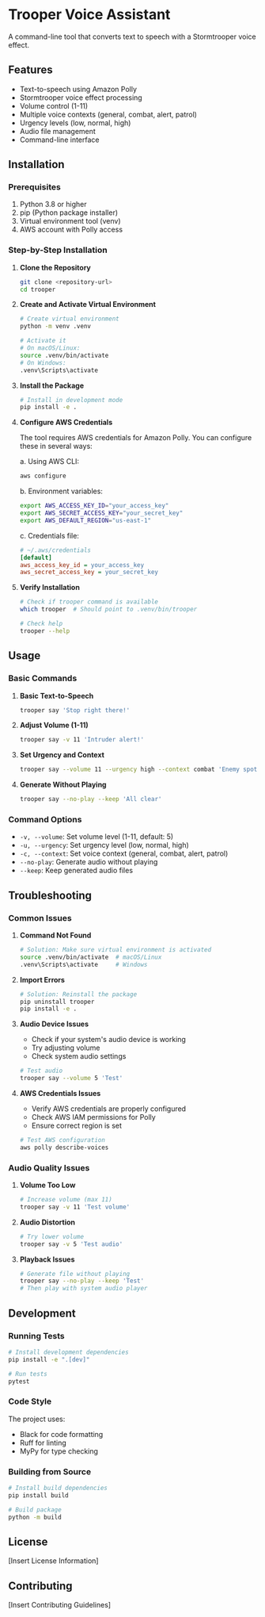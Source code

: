 # Trooper Voice Assistant

A command-line tool that converts text to speech with a Stormtrooper voice effect.

## Features

- Text-to-speech using Amazon Polly
- Stormtrooper voice effect processing
- Volume control (1-11)
- Multiple voice contexts (general, combat, alert, patrol)
- Urgency levels (low, normal, high)
- Audio file management
- Command-line interface

## Installation

### Prerequisites

1. Python 3.8 or higher
2. pip (Python package installer)
3. Virtual environment tool (venv)
4. AWS account with Polly access

### Step-by-Step Installation

1. **Clone the Repository**
   ```bash
   git clone <repository-url>
   cd trooper
   ```

2. **Create and Activate Virtual Environment**
   ```bash
   # Create virtual environment
   python -m venv .venv

   # Activate it
   # On macOS/Linux:
   source .venv/bin/activate
   # On Windows:
   .venv\Scripts\activate
   ```

3. **Install the Package**
   ```bash
   # Install in development mode
   pip install -e .
   ```

4. **Configure AWS Credentials**
   
   The tool requires AWS credentials for Amazon Polly. You can configure these in several ways:

   a. Using AWS CLI:
   ```bash
   aws configure
   ```

   b. Environment variables:
   ```bash
   export AWS_ACCESS_KEY_ID="your_access_key"
   export AWS_SECRET_ACCESS_KEY="your_secret_key"
   export AWS_DEFAULT_REGION="us-east-1"
   ```

   c. Credentials file:
   ```ini
   # ~/.aws/credentials
   [default]
   aws_access_key_id = your_access_key
   aws_secret_access_key = your_secret_key
   ```

5. **Verify Installation**
   ```bash
   # Check if trooper command is available
   which trooper  # Should point to .venv/bin/trooper

   # Check help
   trooper --help
   ```

## Usage

### Basic Commands

1. **Basic Text-to-Speech**
   ```bash
   trooper say 'Stop right there!'
   ```

2. **Adjust Volume (1-11)**
   ```bash
   trooper say -v 11 'Intruder alert!'
   ```

3. **Set Urgency and Context**
   ```bash
   trooper say --volume 11 --urgency high --context combat 'Enemy spotted!'
   ```

4. **Generate Without Playing**
   ```bash
   trooper say --no-play --keep 'All clear'
   ```

### Command Options

- `-v, --volume`: Set volume level (1-11, default: 5)
- `-u, --urgency`: Set urgency level (low, normal, high)
- `-c, --context`: Set voice context (general, combat, alert, patrol)
- `--no-play`: Generate audio without playing
- `--keep`: Keep generated audio files

## Troubleshooting

### Common Issues

1. **Command Not Found**
   ```bash
   # Solution: Make sure virtual environment is activated
   source .venv/bin/activate  # macOS/Linux
   .venv\Scripts\activate     # Windows
   ```

2. **Import Errors**
   ```bash
   # Solution: Reinstall the package
   pip uninstall trooper
   pip install -e .
   ```

3. **Audio Device Issues**
   - Check if your system's audio device is working
   - Try adjusting volume
   - Check system audio settings
   ```bash
   # Test audio
   trooper say --volume 5 'Test'
   ```

4. **AWS Credentials Issues**
   - Verify AWS credentials are properly configured
   - Check AWS IAM permissions for Polly
   - Ensure correct region is set
   ```bash
   # Test AWS configuration
   aws polly describe-voices
   ```

### Audio Quality Issues

1. **Volume Too Low**
   ```bash
   # Increase volume (max 11)
   trooper say -v 11 'Test volume'
   ```

2. **Audio Distortion**
   ```bash
   # Try lower volume
   trooper say -v 5 'Test audio'
   ```

3. **Playback Issues**
   ```bash
   # Generate file without playing
   trooper say --no-play --keep 'Test'
   # Then play with system audio player
   ```

## Development

### Running Tests
```bash
# Install development dependencies
pip install -e ".[dev]"

# Run tests
pytest
```

### Code Style
The project uses:
- Black for code formatting
- Ruff for linting
- MyPy for type checking

### Building from Source
```bash
# Install build dependencies
pip install build

# Build package
python -m build
```

## License

[Insert License Information]

## Contributing

[Insert Contributing Guidelines]

